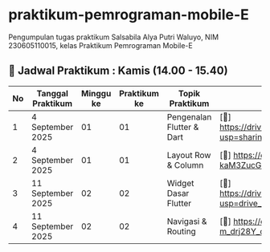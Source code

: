 # praktikum-pemrograman-mobile-E
Pengumpulan tugas praktikum Salsabila Alya Putri Waluyo, NIM 230605110015, kelas Praktikum Pemrograman Mobile-E  
## 📅 Jadwal Praktikum : Kamis (14.00 - 15.40)

| No | Tanggal Praktikum | Minggu ke | Praktikum ke | Topik Praktikum           | Link Google Drive | Link GitHub |
|----|-------------------|-----------|--------------|---------------------------|-------------------|-------------|
| 1  | 4 September 2025  | 01        | 01           | Pengenalan Flutter & Dart | [📂] https://drive.google.com/file/d/1awuJkEVPECZQR3Obslwevs58WBeJDLZF/view?usp=sharing | [💻 GitHub](https://github.com/SalsabilaAlya26/mobile-programming-practicum-pertemuan-1-modul-1-) |
| 2  | 4 September 2025  | 01        | 01           | Layout Row & Column       | [📂] https://drive.google.com/file/d/1B_EmaTQ-n8b961bV-kaM3ZucGRN5Bz3W/view?usp=sharing | [💻 GitHub](https://github.com/SalsabilaAlya26/mobile-programming-practicum-pertemuan-1-modul-2.git) |
| 3  | 11 September 2025 | 02        | 02           | Widget Dasar Flutter      | [📂] https://drive.google.com/file/d/1sNAgPhvgKRwecy9z8d53I_0gQ7jGEPMN/view?usp=drive_link | [💻 GitHub](https://github.com/SalsabilaAlya26/mobile-programming-practicum-pertemuan-2-modul-1.git) |
| 4  | 11 September 2025 | 02        | 02           | Navigasi & Routing        | [📂] https://drive.google.com/file/d/1nvxgbSvFUk3QNZMSchW-m_drj28Y_oRC/view?usp=sharing | [💻 GitHub](https://github.com/SalsabilaAlya26/mobile-programming-practicum-pertemuan-2-modul-2.git) |
